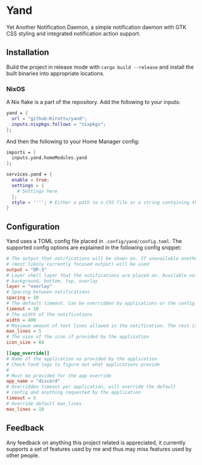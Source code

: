 # Yand

Yet Another Notification Daemon, a simple notification daemon with GTK CSS styling
and integrated notification action support.

## Installation

Build the project in release mode with `cargo build --release` and install the
built binaries into appropriate locations.

### NixOS

A Nix flake is a part of the repository. Add the following to your inputs:

```nix
yand = {
  url = "github:Kirottu/yand";
  inputs.nixpkgs.follows = "nixpkgs";
};
```

And then the following to your Home Manager config:

```nix
imports = [
  inputs.yand.homeModules.yand
];

services.yand = {
  enable = true;
  settings = {
    # Settings here
  };
  style = ''''; # Either a path to a CSS file or a string containing the CSS styling
}
```

## Configuration

Yand uses a TOML config file placed in `.config/yand/config.toml`. The supported config options
are explained in the following config snippet:

```toml
# The output that notifications will be shown on. If unavailable another available one
# (most likely currently focused output) will be used
output = "DP-3"
# Layer shell layer that the notifications are placed on. Available values:
# background, bottom, top, overlay
layer = "overlay"
# Spacing between notifications
spacing = 10
# The default timeout. Can be overridden by applications or the config
timeout = 10
# The width of the notifications
width = 400
# Maximum amount of text lines allowed in the notification. The rest is truncated.
max_lines = 5
# The size of the icon if provided by the application
icon_size = 64

[[app_override]]
# Name of the application as provided by the application
# Check Yand logs to figure out what applications provide
#
# Must be provided for the app override
app_name = "discord"
# Overridden timeout per application, will override the default
# config and anything requested by the application
timeout = 5
# Override default max_lines
max_lines = 10
```

## Feedback

Any feedback on anything this project related is appreciated, it currently supports a set of features
used by me and thus may miss features used by other people.
